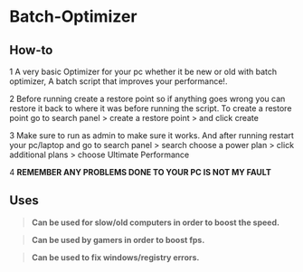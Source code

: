 # Batch-Optimizer

## How-to
1 A very basic Optimizer for  your pc whether it be new or old with batch optimizer, A batch script that improves your performance!.


2 Before running create a restore point so if anything goes wrong you can restore it back to where it was before running the script.
To create a restore point go to search panel > create a restore point > and click create


3 Make sure to run as admin to make sure it works.
And after running restart your pc/laptop and go to search panel > search choose a power plan > click additional plans > choose Ultimate Performance


4 **REMEMBER ANY PROBLEMS DONE TO YOUR PC IS NOT MY FAULT**

## Uses
> **Can be used for slow/old computers in order to boost the speed.**


> **Can be used by gamers in order to boost fps.**


> **Can be used to fix windows/registry errors.**
